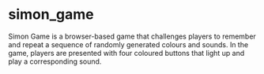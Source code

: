 # simon_game
Simon Game is a browser-based game that challenges players to remember and repeat a sequence of randomly generated colours and sounds. In the game, players are presented with four coloured buttons that light up and play a corresponding sound. 
